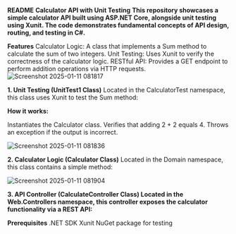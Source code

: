 **README**
**Calculator API with Unit Testing**
**This repository showcases a simple calculator API built using ASP.NET Core, alongside unit testing using Xunit. The code demonstrates fundamental concepts of API design, routing, and testing in C#.**

**Features**
Calculator Logic: A class that implements a Sum method to calculate the sum of two integers.
Unit Testing: Uses Xunit to verify the correctness of the calculator logic.
RESTful API: Provides a GET endpoint to perform addition operations via HTTP requests.
![Screenshot 2025-01-11 081817](https://github.com/user-attachments/assets/6b164a54-2cc6-43e8-a09c-8ec84c629a0a)

**1. Unit Testing (UnitTest1 Class)**
Located in the CalculatorTest namespace, this class uses Xunit to test the Sum method:

**How it works:**

Instantiates the Calculator class.
Verifies that adding 2 + 2 equals 4.
Throws an exception if the output is incorrect.

![Screenshot 2025-01-11 081836](https://github.com/user-attachments/assets/ab1d642b-0af7-43ed-9c84-3074bf4ff447)

**2. Calculator Logic (Calculator Class)**
Located in the Domain namespace, this class contains a simple method:




![Screenshot 2025-01-11 081904](https://github.com/user-attachments/assets/60ba561b-cb47-4174-9b76-c551ddd53e60)

**3. API Controller (CalculateController Class)
Located in the Web.Controllers namespace, this controller exposes the calculator functionality via a REST API:**

**Prerequisites**
.NET SDK
Xunit NuGet package for testing


